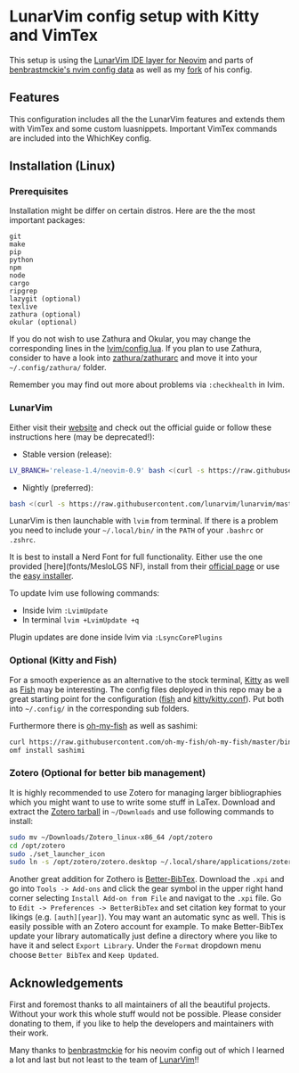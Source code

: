 # LunarVim config setup with Kitty and VimTex

This setup is using the [LunarVim IDE layer for Neovim](https://www.lunarvim.org/) and parts of [benbrastmckie's nvim config data](https://github.com/benbrastmckie/.config) as well as my [fork](https://github.com/Pariatorn/.config) of his config.

## Features
This configuration includes all the the LunarVim features and extends them with VimTex and some custom luasnippets. Important VimTex commands are included into the WhichKey config.

## Installation (Linux)
### Prerequisites
Installation might be differ on certain distros. Here are the the most important packages:

```
git
make
pip
python
npm
node
cargo
ripgrep
lazygit (optional)
texlive
zathura (optional)
okular (optional)
```

If you do not wish to use Zathura and Okular, you may change the corresponding lines in the [lvim/config.lua](lvim/config.lua). If you plan to use Zathura, consider to have a look into [zathura/zathurarc](zathura/zathurarc) and move it into your `~/.config/zathura/` folder.

Remember you may find out more about problems via `:checkhealth` in lvim.

### LunarVim
Either visit their [website](https://www.lunarvim.org/docs/installation) and check out the official guide or follow these instructions here (may be deprecated!):

- Stable version (release):
```bash
LV_BRANCH='release-1.4/neovim-0.9' bash <(curl -s https://raw.githubusercontent.com/LunarVim/LunarVim/release-1.4/neovim-0.9/utils/installer/install.sh)
```

- Nightly (preferred):
```bash
bash <(curl -s https://raw.githubusercontent.com/lunarvim/lunarvim/master/utils/installer/install.sh)
```

LunarVim is then launchable with `lvim` from terminal. If there is a problem you need to include your `~/.local/bin/` in the `PATH` of your `.bashrc` or `.zshrc`.

It is best to install a Nerd Font for full functionality. Either use the one provided [here](fonts/MesloLGS NF), install from their [official page](https://www.nerdfonts.com/)
 or use the [easy installer](https://github.com/getnf/getnf).

To update lvim use following commands:

- Inside lvim `:LvimUpdate`
- In terminal `lvim +LvimUpdate +q`

Plugin updates are done inside lvim via `:LsyncCorePlugins`

### Optional (Kitty and Fish)
For a smooth experience as an alternative to the stock terminal, [Kitty](https://github.com/kovidgoyal/kitty) as well as [Fish](https://fishshell.com/) may be interesting. The config files deployed in this repo may be a great starting point for the configuration ([fish](fish) and [kitty/kitty.conf](kitty/kitty.conf)). Put both into `~/.config/` in the corresponding sub folders.

Furthermore there is [oh-my-fish](https://github.com/oh-my-fish/oh-my-fish) as well as sashimi:
```bash
curl https://raw.githubusercontent.com/oh-my-fish/oh-my-fish/master/bin/install | fish
omf install sashimi
```

### Zotero (Optional for better bib management)
It is highly recommended to use Zotero for managing larger bibliographies which you might want to use to write some stuff in LaTex. Download and extract the [Zotero tarball](https://www.zotero.org/download/) in `~/Downloads` and use following commands to install:

```bash
sudo mv ~/Downloads/Zotero_linux-x86_64 /opt/zotero
cd /opt/zotero
sudo ./set_launcher_icon
sudo ln -s /opt/zotero/zotero.desktop ~/.local/share/applications/zotero.desktop
```

Another great addition for Zothero is [Better-BibTex](https://retorque.re/zotero-better-bibtex/installation/). Download the `.xpi` and go into `Tools -> Add-ons` and click the gear symbol in the upper right hand corner selecting `Install Add-on from File` and navigat to the `.xpi` file. Go to `Edit -> Preferences -> BetterBibTex` and set citation key format to your likings (e.g. `[auth][year]`). You may want an automatic sync as well. This is easily possible with an Zotero account for example.
To make Better-BibTex update your library automatically just define a directory where you like to have it and select `Export Library`. Under the `Format` dropdown menu choose `Better BibTex` and `Keep Updated`.

## Acknowledgements
First and foremost thanks to all maintainers of all the beautiful projects. Without your work this whole stuff would not be possible. Please consider donating to them, if you like to help the developers and maintainers with their work.

Many thanks to [benbrastmckie](https://github.com/benbrastmckie) for his neovim config out of which I learned a lot and last but not least to the team of [LunarVim](https://github.com/LunarVim)!!

